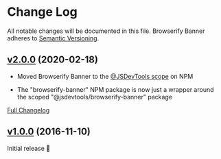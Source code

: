 Change Log
====================================================================================================
All notable changes will be documented in this file.
Browserify Banner adheres to [Semantic Versioning](http://semver.org/).


[v2.0.0](https://github.com/JS-DevTools/browserify-banner/tree/v2.0.0) (2020-02-18)
----------------------------------------------------------------------------------------------------

- Moved Browserify Banner to the [@JSDevTools scope](https://www.npmjs.com/org/jsdevtools) on NPM

- The "browserify-banner" NPM package is now just a wrapper around the scoped "@jsdevtools/browserify-banner" package

[Full Changelog](https://github.com/JS-DevTools/browserify-banner/compare/v1.0.17...v2.0.0)


[v1.0.0](https://github.com/JS-DevTools/browserify-banner/tree/v1.0.0) (2016-11-10)
----------------------------------------------------------------------------------------------------

Initial release 🎉
